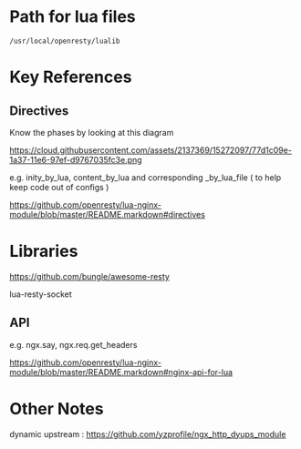 # Path for lua files

`/usr/local/openresty/lualib`


# Key References

## Directives

Know the phases by looking at this diagram 

https://cloud.githubusercontent.com/assets/2137369/15272097/77d1c09e-1a37-11e6-97ef-d9767035fc3e.png


e.g. inity_by_lua, content_by_lua and corresponding  _by_lua_file ( to help keep code out of configs )

https://github.com/openresty/lua-nginx-module/blob/master/README.markdown#directives



# Libraries 

https://github.com/bungle/awesome-resty

lua-resty-socket



## API 

e.g. ngx.say, ngx.req.get_headers

https://github.com/openresty/lua-nginx-module/blob/master/README.markdown#nginx-api-for-lua

# Other Notes
dynamic upstream : https://github.com/yzprofile/ngx_http_dyups_module